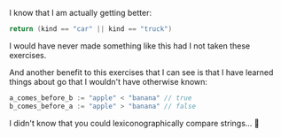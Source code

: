 I know that I am actually getting better:
```go
return (kind == "car" || kind == "truck")
```
I would have never made something like this had I not taken these exercises. 

And another benefit to this exercises that I can see is that I have learned things about go that I wouldn't have otherwise known:
```go
a_comes_before_b := "apple" < "banana" // true
b_comes_before_a := "apple" > "banana" // false
```
I didn't know that you could lexiconographically compare strings... 🤯